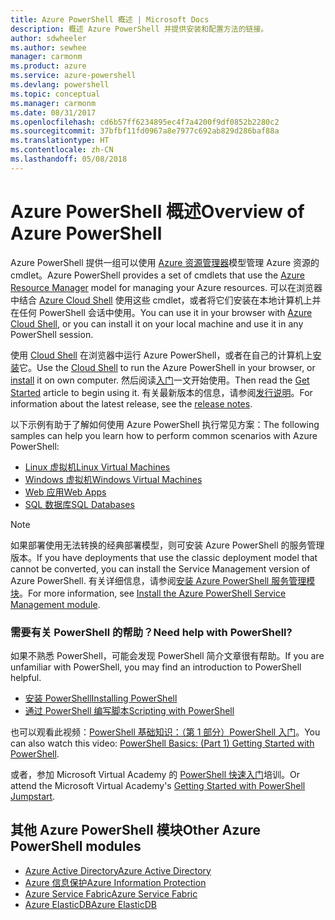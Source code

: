 ```yaml
---
title: Azure PowerShell 概述 | Microsoft Docs
description: 概述 Azure PowerShell 并提供安装和配置方法的链接。
author: sdwheeler
ms.author: sewhee
manager: carmonm
ms.product: azure
ms.service: azure-powershell
ms.devlang: powershell
ms.topic: conceptual
ms.manager: carmonm
ms.date: 08/31/2017
ms.openlocfilehash: cd6b57ff6234895ec4f7a4200f9df0852b2280c2
ms.sourcegitcommit: 37bfbf11fd0967a8e7977c692ab829d286baf88a
ms.translationtype: HT
ms.contentlocale: zh-CN
ms.lasthandoff: 05/08/2018
---
```

# <a name="overview-of-azure-powershell"></a><span data-ttu-id="ed7d9-103">Azure PowerShell 概述</span><span class="sxs-lookup"><span data-stu-id="ed7d9-103">Overview of Azure PowerShell</span></span>

<span data-ttu-id="ed7d9-104">Azure PowerShell 提供一组可以使用 [Azure 资源管理器](/azure/azure-resource-manager/resource-group-overview)模型管理 Azure 资源的 cmdlet。</span><span class="sxs-lookup"><span data-stu-id="ed7d9-104">Azure PowerShell provides a set of cmdlets that use the [Azure Resource Manager](/azure/azure-resource-manager/resource-group-overview) model for managing your Azure resources.</span></span> <span data-ttu-id="ed7d9-105">可以在浏览器中结合 [Azure Cloud Shell](/azure/cloud-shell/overview) 使用这些 cmdlet，或者将它们安装在本地计算机上并在任何 PowerShell 会话中使用。</span><span class="sxs-lookup"><span data-stu-id="ed7d9-105">You can use it in your browser with [Azure Cloud Shell](/azure/cloud-shell/overview), or you can install it on your local machine and use it in any PowerShell session.</span></span>

<span data-ttu-id="ed7d9-106">使用 [Cloud Shell](/azure/cloud-shell/overview) 在浏览器中运行 Azure PowerShell，或者在自己的计算机上[安装](install-azurerm-ps.md)它。</span><span class="sxs-lookup"><span data-stu-id="ed7d9-106">Use the [Cloud Shell](/azure/cloud-shell/overview) to run the Azure PowerShell in your browser, or [install](install-azurerm-ps.md) it on own computer.</span></span> <span data-ttu-id="ed7d9-107">然后阅读[入门](get-started-azureps.md)一文开始使用。</span><span class="sxs-lookup"><span data-stu-id="ed7d9-107">Then read the [Get Started](get-started-azureps.md) article to begin using it.</span></span> <span data-ttu-id="ed7d9-108">有关最新版本的信息，请参阅[发行说明](release-notes-azureps.md)。</span><span class="sxs-lookup"><span data-stu-id="ed7d9-108">For information about the latest release, see the [release notes](release-notes-azureps.md).</span></span>

<span data-ttu-id="ed7d9-109">以下示例有助于了解如何使用 Azure PowerShell 执行常见方案：</span><span class="sxs-lookup"><span data-stu-id="ed7d9-109">The following samples can help you learn how to perform common scenarios with Azure PowerShell:</span></span>

* [<span data-ttu-id="ed7d9-110">Linux 虚拟机</span><span class="sxs-lookup"><span data-stu-id="ed7d9-110">Linux Virtual Machines</span></span>](/azure/virtual-machines/virtual-machines-linux-powershell-samples?toc=/powershell/azure/toc.json)
* [<span data-ttu-id="ed7d9-111">Windows 虚拟机</span><span class="sxs-lookup"><span data-stu-id="ed7d9-111">Windows Virtual Machines</span></span>](/azure/virtual-machines/virtual-machines-windows-powershell-samples?toc=/powershell/azure/toc.json)
* [<span data-ttu-id="ed7d9-112">Web 应用</span><span class="sxs-lookup"><span data-stu-id="ed7d9-112">Web Apps</span></span>](/azure/app-service-web/app-service-powershell-samples?toc=/powershell/azure/toc.json)
* [<span data-ttu-id="ed7d9-113">SQL 数据库</span><span class="sxs-lookup"><span data-stu-id="ed7d9-113">SQL Databases</span></span>](/azure/sql-database/sql-database-powershell-samples?toc=/powershell/azure/toc.json)

> [!NOTE]
> <span data-ttu-id="ed7d9-114">如果部署使用无法转换的经典部署模型，则可安装 Azure PowerShell 的服务管理版本。</span><span class="sxs-lookup"><span data-stu-id="ed7d9-114">If you have deployments that use the classic deployment model that cannot be converted, you can install the Service Management version of Azure PowerShell.</span></span> <span data-ttu-id="ed7d9-115">有关详细信息，请参阅[安装 Azure PowerShell 服务管理模块](/powershell/azure/servicemanagement/install-azure-ps)。</span><span class="sxs-lookup"><span data-stu-id="ed7d9-115">For more information, see [Install the Azure PowerShell Service Management module](/powershell/azure/servicemanagement/install-azure-ps).</span></span>


### <a name="need-help-with-powershell"></a><span data-ttu-id="ed7d9-116">需要有关 PowerShell 的帮助？</span><span class="sxs-lookup"><span data-stu-id="ed7d9-116">Need help with PowerShell?</span></span>

<span data-ttu-id="ed7d9-117">如果不熟悉 PowerShell，可能会发现 PowerShell 简介文章很有帮助。</span><span class="sxs-lookup"><span data-stu-id="ed7d9-117">If you are unfamiliar with PowerShell, you may find an introduction to PowerShell helpful.</span></span>

* [<span data-ttu-id="ed7d9-118">安装 PowerShell</span><span class="sxs-lookup"><span data-stu-id="ed7d9-118">Installing PowerShell</span></span>](/powershell/scripting/installing-windows-powershell)
* [<span data-ttu-id="ed7d9-119">通过 PowerShell 编写脚本</span><span class="sxs-lookup"><span data-stu-id="ed7d9-119">Scripting with PowerShell</span></span>](/powershell/scripting/scripting-with-windows-powershell)

<span data-ttu-id="ed7d9-120">也可以观看此视频：[PowerShell 基础知识：（第 1 部分）PowerShell 入门](https://channel9.msdn.com/Blogs/Taste-of-Premier/PowerShellBasicsPart1)。</span><span class="sxs-lookup"><span data-stu-id="ed7d9-120">You can also watch this video: [PowerShell Basics: (Part 1) Getting Started with PowerShell](https://channel9.msdn.com/Blogs/Taste-of-Premier/PowerShellBasicsPart1).</span></span>

<span data-ttu-id="ed7d9-121">或者，参加 Microsoft Virtual Academy 的 [PowerShell 快速入门](https://mva.microsoft.com/liveevents/powershell-jumpstart)培训。</span><span class="sxs-lookup"><span data-stu-id="ed7d9-121">Or attend the Microsoft Virtual Academy's [Getting Started with PowerShell Jumpstart](https://mva.microsoft.com/liveevents/powershell-jumpstart).</span></span>

## <a name="other-azure-powershell-modules"></a><span data-ttu-id="ed7d9-122">其他 Azure PowerShell 模块</span><span class="sxs-lookup"><span data-stu-id="ed7d9-122">Other Azure PowerShell modules</span></span>

* [<span data-ttu-id="ed7d9-123">Azure Active Directory</span><span class="sxs-lookup"><span data-stu-id="ed7d9-123">Azure Active Directory</span></span>](/powershell/azure/active-directory/)
* [<span data-ttu-id="ed7d9-124">Azure 信息保护</span><span class="sxs-lookup"><span data-stu-id="ed7d9-124">Azure Information Protection</span></span>](/powershell/azure/aip/)
* [<span data-ttu-id="ed7d9-125">Azure Service Fabric</span><span class="sxs-lookup"><span data-stu-id="ed7d9-125">Azure Service Fabric</span></span>](/powershell/azure/service-fabric/)
* [<span data-ttu-id="ed7d9-126">Azure ElasticDB</span><span class="sxs-lookup"><span data-stu-id="ed7d9-126">Azure ElasticDB</span></span>](/powershell/azure/elasticdbjobs/)
